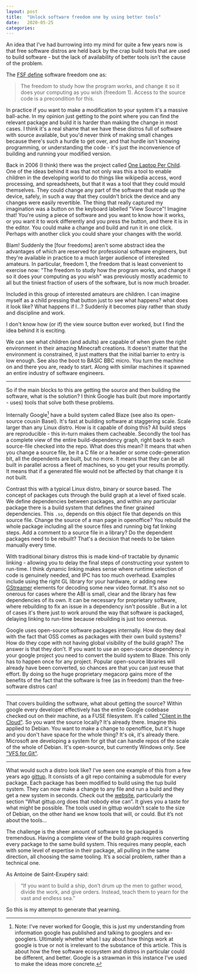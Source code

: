 ```yaml
---
layout: post
title:  "Unlock software freedom one by using better tools"
date:   2020-05-25
categories:
---
```

An idea that I've had burrowing into my mind for quite a few years now is that free software distros are held back by the crap build tools that are used to build software - but the lack of availability of better tools isn’t the cause of the problem.

The [FSF define] software freedom one as:

> The freedom to study how the program works, and change it so it does your computing as you wish (freedom 1). Access to the source code is a precondition for this.

In practice if you want to make a modification to your system it's a massive ball-ache.  In my opinion just getting to the point where you can find the relevant package and build it is harder than making the change in most cases.  I think it's a real shame that we have these distros full of software with source available, but you'd never think of making small changes because there's such a hurdle to get over, and that hurdle isn't knowing programming, or understanding the code - it's just the inconvenience of building and running your modified version.

Back in 2006 (I think) there was the project called [One Laptop Per Child][olpc].  One of the ideas behind it was that not only was this a tool to enable children in the developing world to do things like wikipedia access, word processing, and spreadsheets, but that it was a tool that they could mould themselves.  They could change any part of the software that made up the device, safely, in such a way that they couldn't brick the device and any changes were easily revertible.  The thing that really captured my imagination was a button on the keyboard labelled "View Source"!  Imagine that!  You're using a piece of software and you want to know how it works, or you want it to work differently and you press the button, and there it is in the editor.  You could make a change and build and run it in one click. Perhaps with another click you could share your changes with the world.

Blam! Suddenly the [four freedoms] aren't some abstract idea the advantages of which are reserved for professional software engineers, but they're available in practice to a much larger audience of interested amateurs.  In particular, freedom 1, the freedom that is least convenient to exercise now:  "The freedom to study how the program works, and change it so it does your computing as you wish" was previously mostly academic to all but the tiniest fraction of users of the software, but is now much broader.

Included in this group of interested amateurs are children.  I can imagine myself as a child pressing that button just to see what happens? what does it look like? What happens if I...?  Suddenly it becomes play rather than study and discipline and work.

I don't know how (or if) the view source button ever worked, but I find the idea behind it is exciting.

We can see what children (and adults) are capable of when given the right environment in their amazing Minecraft creations.  It doesn't matter that the environment is constrained, it just matters that the initial barrier to entry is low enough.  See also the boot to BASIC BBC micro.  You turn the machine on and there you are, ready to start.  Along with similar machines it spawned an entire industry of software engineers.

----

So if the main blocks to this are getting the source and then building the software, what is the solution?  I think Google has built (but more importantly - uses) tools that solve both these problems.

Internally Google[^1] have a build system called Blaze (see also its open-source cousin Basel). It's fast at building software at staggering scale.  Scale larger than any Linux distro.  How is it capable of doing this?  All build steps are reproducible - this in-turn makes them cacheable.  Secondly the tool has a complete view of the entire build-dependency graph, right back to each source-file checked into the repo. What does this mean? It means that when you change a source file, be it a C file or a header or some code-generation bit, all the dependents are built, but no more.  It means that they can be all built in parallel across a fleet of machines, so you get your results promptly.  It means that if a generated file would not be affected by that change it is not built.

Contrast this with a typical Linux distro, binary or source based.  The concept of packages cuts through the build graph at a level of fixed scale.  We define dependencies between packages, and within any particular package there is a build system that defines the finer grained dependencies. This `.so`, depends on this object file that depends on this source file.  Change the source of a man page in openoffice?  You rebuild the whole package including all the source files and running big fat linking steps.  Add a comment to a source file in a library?  Do the dependent packages need to be rebuilt?  That's a decision that needs to be taken manually every time.

With traditional binary distros this is made kind-of tractable by dynamic linking - allowing you to delay the final steps of constructing your system to run-time.  I think dynamic linking makes sense where runtime selection of code is genuinely needed, and IPC has too much overhead.  Examples include using the right GL library for your hardware, or adding new [GStreamer] elements for decoding some new video format.  It's also not so onerous for cases where the ABI is small, clear and the library has few dependencies of its own.  It can be necessary for proprietary software, where rebuilding to fix an issue in a dependency isn't possible . But in a lot of cases it's there just to work around the way that software is packaged, delaying linking to run-time because rebuilding is just too onerous.

Google uses open-source software packages internally.  How do they deal with the fact that OSS comes as packages with their own build systems?  How do they cope with not having global visibility of the build graph? The answer is that they don't. If you want to use an open-source dependency in your google project you need to convert the build system to Blaze.  This only has to happen once for any project.  Popular open-source libraries will already have been converted, so chances are that you can just reuse that effort.  By doing so the huge proprietary megacorp gains more of the benefits of the fact that the software is free (as in freedom) than the free-software distros can!

----

That covers building the software, what about getting the source?  Within google every developer effectively has the entire Google codebase checked out on their machine, as a FUSE filesystem.  It's called ["Client in the Cloud"][1].  So you want the source locally?  It's already there. Imagine this applied to Debian.  You want to make a change to openoffice, but it's huge and you don't have space for the whole thing?  It's ok, it's already there. Microsoft are developing a system for git that can handle repos of the scale of the whole of Debian. It's open-source, but currently Windows only.  See ["VFS for Git"][2].

----

What would such a distro look like?  I’ve seen one example of this from a few years ago [gittup].  It consists of a git repo containing a submodule for every package.  Each package has been modified to build using the tup build system.  They can now make a change to any file and run a build and they get a new system in seconds. Check out the [website](http://gittup.org/gittup/), particularly the section “What gittup.org does that nobody else can”. It gives you a taste for what might be possible. The tools used in gittup wouldn’t scale to the size of Debian, on the other hand we know tools that will, or could.  But it’s not about the tools…

The challenge is the sheer amount of software to be packaged is tremendous.  Having a complete view of the build graph requires converting every package to the same build system. This requires many people, each with some level of expertise in their package, all pulling in the same direction, all choosing the same tooling. It’s a social problem, rather than a technical one.

As Antoine de Saint-Exupéry said:

> “If you want to build a ship, don’t drum up the men to gather wood, divide the work, and give orders. Instead, teach them to yearn for the vast and endless sea.”

So this is my attempt to generate that yearning.

[1]: https://cacm.acm.org/magazines/2016/7/204032-why-google-stores-billions-of-lines-of-code-in-a-single-repository/fulltext
[2]: https://vfsforgit.org/
[one]: https://www.gnu.org/philosophy/free-sw.en.html
[gittup]: https://github.com/gittup/gittup
[GStreamer]: https://gstreamer.freedesktop.org/
[olpc]: http://one.laptop.org/
[FSF define]: https://www.gnu.org/philosophy/free-sw.html


[^1]: Note: I've never worked for Google, this is just my understanding from information google has published and talking to googlers and ex-googlers. Ultimately whether what I say about how things work at google is true or not is irrelevant to the substance of this article.  This is about how the free software ecosystem and distros in particular could be different, and better.  Google is a strawman in this instance I've used to make the ideas more concrete.

